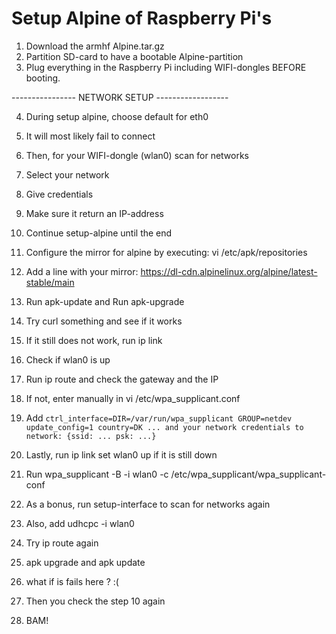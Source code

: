# Setup Alpine of Raspberry Pi's

1. Download the armhf Alpine.tar.gz
2. Partition SD-card to have a bootable Alpine-partition
3. Plug everything in the Raspberry Pi including WIFI-dongles BEFORE booting.

---------------- NETWORK SETUP ------------------

4. During setup alpine, choose default for eth0 
5. It will most likely fail to connect
5. Then, for your WIFI-dongle (wlan0) scan for networks
6. Select your network
7. Give credentials
8. Make sure it return an IP-address
9. Continue setup-alpine until the end
10. Configure the mirror for alpine by executing: vi /etc/apk/repositories
11. Add a line with your mirror: https://dl-cdn.alpinelinux.org/alpine/latest-stable/main
12. Run apk-update and Run apk-upgrade
13. Try curl something and see if it works
14. If it still does not work, run ip link
15. Check if wlan0 is up
16. Run ip route and check the gateway and the IP
17. If not, enter manually in vi /etc/wpa_supplicant.conf
18. Add
`ctrl_interface=DIR=/var/run/wpa_supplicant GROUP=netdev
update_config=1
country=DK
... and your network credentials to network: {ssid: ... psk: ...}`
    
20. Lastly, run ip link set wlan0 up if it is still down
21. Run wpa_supplicant -B -i wlan0 -c /etc/wpa_supplicant/wpa_supplicant-conf
22. As a bonus, run setup-interface to scan for networks again
23. Also, add udhcpc -i wlan0
24. Try ip route again
25. apk upgrade and apk update
26. what if is fails here ? :(
27. Then you check the step 10 again
28. BAM!
